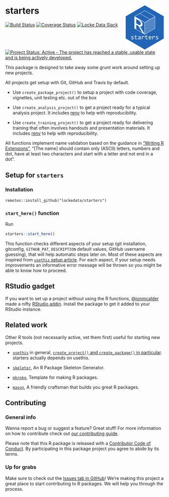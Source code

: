 
# starters <img src="man/figures/logo.png" align="right" height=140/>

<!-- README.md is generated from README.Rmd. Please edit that file -->

<!-- badges: start -->

[![Build
Status](https://travis-ci.org/lockedata/starters.svg?branch=master)](https://travis-ci.org/lockedata/starters)
[![Coverage
Status](https://img.shields.io/coveralls/lockedata/starters.svg)](https://coveralls.io/r/lockedata/starters?branch=master)
[![Locke Data
Slack](https://img.shields.io/badge/Slack-discuss-blue.svg?logo=slack&longCache=true&style=flat)](https://join.slack.com/t/lockedata/shared_invite/enQtMjkwNjY3ODkwMzg2LTI1OGU1NTM3ZGIyZGFiNTdlODI3MzU2N2ZlNDczMjM4M2U2OWVmNDMzZTQ1ZGNlZDQ3MGM2MGVjMjI2MWIyMjI)
[![Project Status: Active - The project has reached a stable, usable
state and is being actively
developed.](https://www.repostatus.org/badges/latest/active.svg)](https://www.repostatus.org/#active)
<!-- badges: end -->

This package is designed to take away some grunt work around setting up
new projects.

All projects get setup with Git, GitHub and Travis by default.

  - Use `create_package_project()` to setup a project with code
    coverage, vignettes, unit testing etc. out of the box

  - Use `create_analysis_project()` to get a project ready for a typical
    analysis project. It includes
    [renv](https://rstudio.github.io/renv/articles/renv.html) to help
    with reproducibility.

  - Use `create_training_project()` to get a project ready for
    delivering training that often involves handouts and presentation
    materials. It includes
    [renv](https://rstudio.github.io/renv/articles/renv.html) to help
    with reproducibility.

All functions implement name validation based on the guidance in
[“Writing R
Extensions”](https://cran.r-project.org/doc/manuals/r-release/R-exts.html#The-DESCRIPTION-file),
“\[The name\] should contain only (ASCII) letters, numbers and dot, have
at least two characters and start with a letter and not end in a dot”.

## Setup for `starters`

### Installation

    remotes::install_github("lockedata/starters")

### `start_here()` function

Run

``` r
starters::start_here()
```

This function checks different aspects of your setup (git installation,
gitconfig, `GITHUB_PAT`, `DESCRIPTION` default values, GitHub username
guessing), that will help automatic steps later on. Most of these
aspects are inspired from [`usethis` setup
article](https://usethis.r-lib.org/articles/articles/usethis-setup.html).
For each aspect, if your setup needs improvements an informative error
message will be thrown so you might be able to know how to proceed.

## RStudio gadget

If you want to set up a project without using the R functions,
[@jonmcalder](https://github.com/jonmcalder) made a nifty [RStudio
addin](https://rstudio.github.io/rstudioaddins/). Install the package to
get it added to your RStudio instance.

## Related work

Other R tools (not necessarily active, vet them first) useful for
starting new projects.

  - [`usethis`](https://usethis.r-lib.org/) in general,
    [`create_project()` and `create_package()` in
    particular](https://usethis.r-lib.org/reference/create_package.html).
    starters actually depends on usethis.

  - [`skeletor`](https://github.com/nealrichardson/skeletor), An R
    Package Skeleton Generator.

  - [`mkrpkg`](https://github.com/noamross/mkrpkg), Template for making
    R packages.

  - [`mason`](https://github.com/metacran/mason), A friendly craftsman
    that builds you great R packages.

## Contributing

### General info

Wanna report a bug or suggest a feature? Great stuff\! For more
information on how to contribute check out [our contributing
guide](.github/CONTRIBUTING.md).

Please note that this R package is released with a [Contributor Code of
Conduct](CODE_OF_CONDUCT.md). By participating in this package project
you agree to abide by its terms.

### Up for grabs

Make sure to check out the [Issues tab in
GitHub](https://github.com/lockedata/starters/issues)\! We’re making
this project a great place to start contributing to R packages. We will
help you through the process.
